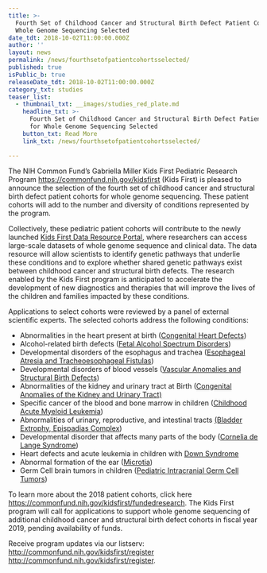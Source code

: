 ```yaml
---
title: >-
  Fourth Set of Childhood Cancer and Structural Birth Defect Patient Cohorts for
  Whole Genome Sequencing Selected
date_tdt: 2018-10-02T11:00:00.000Z
author: ''
layout: news
permalink: /news/fourthsetofpatientcohortsselected/
published: true
isPublic_b: true
releaseDate_tdt: 2018-10-02T11:00:00.000Z
category_txt: studies
teaser_list:
  - thumbnail_txt: __images/studies_red_plate.md
    headline_txt: >-
      Fourth Set of Childhood Cancer and Structural Birth Defect Patient Cohorts
      for Whole Genome Sequencing Selected
    button_txt: Read More
    link_txt: /news/fourthsetofpatientcohortsselected/

---
```



The NIH Common Fund’s Gabriella Miller Kids First Pediatric Research Program <https://commonfund.nih.gov/kidsfirst> (Kids First)
is pleased to announce the selection of the fourth set of childhood cancer and structural birth defect patient cohorts for whole genome sequencing. These patient cohorts will add to the number and diversity of conditions represented by the program.

Collectively, these pediatric patient cohorts will contribute to the newly launched <a href="https://kidsfirstdrc.org/portal/portal-features/">Kids First Data Resource Portal</a>, where researchers can access large-scale datasets of whole genome sequence and clinical data. The data resource will allow scientists to identify genetic pathways that underlie these conditions and to explore whether shared genetic pathways exist between childhood cancer and structural birth defects. The research enabled by the Kids First program is anticipated to accelerate the development of new diagnostics and therapies that will improve the lives of the children and families impacted by these conditions.

Applications to select cohorts were reviewed by a panel of external scientific experts. The selected cohorts address the following conditions:

<ul>
<li>Abnormalities in the heart present at birth (<a href="https://medlineplus.gov/congenitalheartdefects.html">Congenital Heart Defects</a>)</li>
<li>Alcohol-related birth defects (<a href="https://www.cdc.gov/ncbddd/fasd/facts.html">Fetal Alcohol Spectrum Disorders</a>)</li>
<li>Developmental disorders of the esophagus and trachea (<a href="https://ghr.nlm.nih.gov/condition/esophageal-atresia-tracheoesophageal-fistula">Esophageal Atresia and Tracheoesophageal Fistulas</a>)&nbsp;</li>
<li>Developmental disorders of blood vessels (<a href="https://www.chop.edu/conditions-diseases/vascular-anomalies">Vascular Anomalies and Structural Birth Defects</a>)</li>
<li>Abnormalities of the kidney and urinary tract at Birth (<a href="https://www.omim.org/entry/610805">Congenital Anomalies of the Kidney and Urinary Tract)</a></li>
<li>Specific cancer of the blood and bone marrow in children (<a href="https://www.ncbi.nlm.nih.gov/pubmedhealth/PMHT0024341/">Childhood Acute Myeloid Leukemia</a>)</li>
<li>Abnormalities of urinary, reproductive, and intestinal tracts <a href="http://www.childrenshospital.org/conditions-and-treatments/conditions/b/bladder-exstrophy-and-epispadias">(Bladder Extrophy, Epispadias Complex</a>)</li>
<li>Developmental disorder that affects many parts of the body (<a href="https://rarediseases.info.nih.gov/diseases/10109/cornelia-de-lange-syndrome">Cornelia de Lange Syndrome</a>)</li>
<li>Heart defects and acute leukemia in children with <a href="https://ghr.nlm.nih.gov/condition/down-syndrome">Down Syndrome</a></li>
<li>Abnormal formation of the ear (<a href="https://www.cdc.gov/ncbddd/birthdefects/anotia-microtia.html">Microtia</a>)</li>
<li>Germ Cell brain tumors in children (<a href="http://www.childrenshospital.org/conditions-and-treatments/conditions/g/germinoma">Pediatric Intracranial Germ Cell Tumors</a>)</li>
</ul>

To learn more about the 2018 patient cohorts, click here <https://commonfund.nih.gov/kidsfirst/fundedresearch>. The Kids
First program will call for applications to support whole genome sequencing of additional childhood cancer and structural birth defect cohorts in fiscal year 2019, pending availability of funds.

Receive program updates via our listserv: http://commonfund.nih.gov/kidsfirst/register <http://commonfund.nih.gov/kidsfirst/register>.